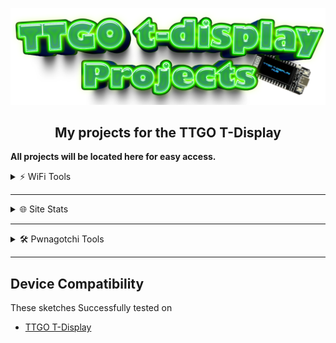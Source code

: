 ![Header](images/ttgoprojects.png)
<br>

<div align="center">
  
  ## My projects for the TTGO T-Display

</div>

<b>All projects will be located here for easy access.</b>

<details>
<summary>⚡️ WiFi Tools</summary>
<br />

- <a href=https://github.com/ATOMNFT/ESP32-TTGO-T-Display-Hub/tree/main/Projects/ttgo-wifi-sniff>ttgo-wifi-sniff</a>
- <a href=https://github.com/ATOMNFT/ESP32-TTGO-T-Display-Hub/tree/main/Projects/ttgo_netscan>Net-Scan</a>

</details>

---

<details>
<summary>🌐 Site Stats</summary>
<br />

- 

</details>

---

<details>
<summary>🛠️ Pwnagotchi Tools</summary>
<br />

- <a href=https://github.com/ATOMNFT/ESP32-TTGO-T-Display-Hub/tree/main/Projects/TDisplay-PwnInfo>TDisplay-PwnInfo</a>

</details>

---
  
  ## Device Compatibility

These sketches Successfully tested on
- [TTGO T-Display](https://www.aliexpress.us/item/3256805784238887.html?spm=a2g0o.order_list.order_list_main.17.1ecc1802gBNP2R&gatewayAdapt=glo2usa)
